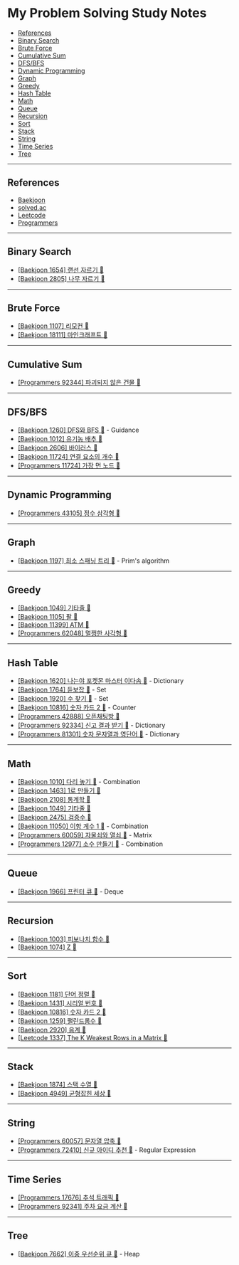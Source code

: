 # My Problem Solving Study Notes
  - [References](#references)
  - [Binary Search](#binary-search)
  - [Brute Force](#brute-force)
  - [Cumulative Sum](#cumulative-sum)
  - [DFS/BFS](#dfsbfs)
  - [Dynamic Programming](#dynamic-programming)
  - [Graph](#graph)
  - [Greedy](#greedy)
  - [Hash Table](#hash-table)
  - [Math](#math)
  - [Queue](#queue)
  - [Recursion](#recursion)
  - [Sort](#sort)
  - [Stack](#stack)
  - [String](#string)
  - [Time Series](#time-series)
  - [Tree](#tree)

<!-- Medals  -->
<!-- 🥇 🥈 🥉 -->

---

## References
- [Baekjoon](https://www.acmicpc.net/)
- [solved.ac](https://solved.ac/)
- [Leetcode](https://leetcode.com/problemset/all/)
- [Programmers](https://school.programmers.co.kr/learn/challenges)

---

## Binary Search
- [[Baekjoon 1654] 랜선 자르기 🥈](baekjoon/02_silver/n1654.py)
- [[Baekjoon 2805] 나무 자르기 🥈](baekjoon/02_silver/n2805.py)

---

## Brute Force
- [[Baekjoon 1107] 리모컨 🥇](baekjoon/03_gold/n1107.py)
- [[Baekjoon 18111] 마인크래프트 🥈](baekjoon/02_silver/n18111.py)

---

## Cumulative Sum
- [[Programmers 92344] 파괴되지 않은 건물 🥇](programmers/kakao/lv3/n92344.py)

---

## DFS/BFS
- [[Baekjoon 1260] DFS와 BFS 🥈](baekjoon/02_silver/n1260.py) - Guidance
- [[Baekjoon 1012] 유기농 배추 🥈](baekjoon/02_silver/n1012.py)
- [[Baekjoon 2606] 바이러스 🥈](baekjoon/02_silver/n2606.py)
- [[Baekjoon 11724] 연결 요소의 개수 🥈](baekjoon/02_silver/n11724.py)
- [[Programmers 11724] 가장 먼 노드 🥇](programmers/lv3/n49189.py)

---

## Dynamic Programming
- [[Programmers 43105] 정수 삼각형 🥇](programmers/lv3/n43105.py)

---

## Graph
- [[Baekjoon 1197] 최소 스패닝 트리 🥇](baekjoon/03_gold/n1197.py) - Prim's algorithm

---

## Greedy
- [[Baekjoon 1049] 기타줄 🥈](baekjoon/02_silver/n1049.py)
- [[Baekjoon 1105] 팔 🥈](baekjoon/02_silver/n1105.py)
- [[Baekjoon 11399] ATM 🥈](baekjoon/02_silver/n11399.py)
- [[Programmers 62048] 멀쩡한 사각형 🥈](programmers/lv2/n62048.py)

---

## Hash Table
- [[Baekjoon 1620] 나는야 포켓몬 마스터 이다솜 🥈](baekjoon/02_silver/n1620.py) - Dictionary
- [[Baekjoon 1764] 듣보잡 🥈](baekjoon/02_silver/n1764.py) - Set
- [[Baekjoon 1920] 수 찾기 🥈](baekjoon/02_silver/n1920.py) - Set
- [[Baekjoon 10816] 숫자 카드 2 🥈](baekjoon/02_silver/n10816.py) - Counter
- [[Programmers 42888] 오픈채팅방 🥈](programmers/kakao/lv2/n42888.py)
- [[Programmers 92334] 신고 결과 받기 🥉](programmers/kakao/lv1/n92334.py) - Dictionary
- [[Programmers 81301] 숫자 문자열과 영단어 🥉](programmers/kakao/lv1/n81301.py) - Dictionary

---

## Math
- [[Baekjoon 1010] 다리 놓기 🥈](baekjoon/02_silver/n1010.py) - Combination
- [[Baekjoon 1463] 1로 만들기 🥈](baekjoon/02_silver/n1463.py)
- [[Baekjoon 2108] 통계학 🥈](baekjoon/02_silver/n2108.py)
- [[Baekjoon 1049] 기타줄 🥈](baekjoon/02_silver/n1049.py)
- [[Baekjoon 2475] 검증수 🥉](baekjoon/01_bronze/n2475.py)
- [[Baekjoon 11050] 이항 계수 1 🥉](baekjoon/01_bronze/n11050.py) - Combination
- [[Programmers 60059] 자물쇠와 열쇠 🥇](programmers/kakao/lv3/n60059.py) - Matrix
- [[Programmers 12977] 소수 만들기 🥉](programmers/lv1/n12977.py) - Combination

---

## Queue
- [[Baekjoon 1966] 프린터 큐 🥈](baekjoon/02_silver/n1966.py) - Deque

---

## Recursion
- [[Baekjoon 1003] 피보나치 함수 🥈](baekjoon/02_silver/n1003.py)
- [[Baekjoon 1074] Z 🥈](baekjoon/02_silver/n1074.py)

---

## Sort
- [[Baekjoon 1181] 단어 정렬 🥈](baekjoon/02_silver/n1181.py)
- [[Baekjoon 1431] 시리얼 번호 🥈](baekjoon/02_silver/n1431.py)
- [[Baekjoon 10816] 숫자 카드 2 🥈](baekjoon/02_silver/n10816.py)
- [[Baekjoon 1259] 팰린드롬수 🥉](baekjoon/01_bronze/n1259.py)
- [[Baekjoon 2920] 음계 🥉](baekjoon/01_bronze/n2920.py)
- [[Leetcode 1337] The K Weakest Rows in a Matrix 🥉](leetcode/01_easy/n1337.py)

---

## Stack
- [[Baekjoon 1874] 스택 수열 🥈](baekjoon/02_silver/n1874.py)
- [[Baekjoon 4949] 균형잡힌 세상 🥈](baekjoon/02_silver/n4949.py)

---

## String
- [[Programmers 60057] 문자열 압축 🥈](programmers/kakao/lv2/n60057.py)
- [[Programmers 72410] 신규 아이디 추천 🥉](programmers/kakao/lv1/n72410.py) - Regular Expression

---

## Time Series
- [[Programmers 17676] 추석 트래픽 🥇](programmers/kakao/lv3/n17676.py)
- [[Programmers 92341] 주차 요금 계산 🥈](programmers/kakao/lv2/n92341.py)

---

## Tree
- [[Baekjoon 7662] 이중 우선순위 큐 🥇](baekjoon/03_gold/n7662.py) - Heap
